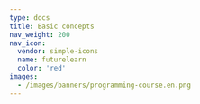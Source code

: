 ```yaml
---
type: docs
title: Basic concepts
nav_weight: 200
nav_icon:
  vendor: simple-icons
  name: futurelearn
  color: 'red'
images:
  - /images/banners/programming-course.en.png
---
```

